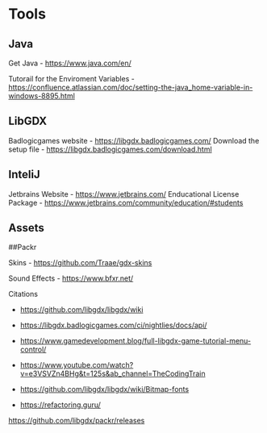 # Tools

## Java
Get Java - https://www.java.com/en/

Tutorail for the Enviroment Variables -
https://confluence.atlassian.com/doc/setting-the-java_home-variable-in-windows-8895.html

## LibGDX
Badlogicgames website - https://libgdx.badlogicgames.com/
Download the setup file - https://libgdx.badlogicgames.com/download.html

## InteliJ
Jetbrains Website - https://www.jetbrains.com/
Enducational License Package - https://www.jetbrains.com/community/education/#students

## Assets

##Packr

Skins - https://github.com/Traae/gdx-skins

Sound Effects - https://www.bfxr.net/

Citations
- https://github.com/libgdx/libgdx/wiki
- https://libgdx.badlogicgames.com/ci/nightlies/docs/api/

- https://www.gamedevelopment.blog/full-libgdx-game-tutorial-menu-control/
- https://www.youtube.com/watch?v=e3VSVZn4BHg&t=125s&ab_channel=TheCodingTrain
- https://github.com/libgdx/libgdx/wiki/Bitmap-fonts
- https://refactoring.guru/

https://github.com/libgdx/packr/releases
